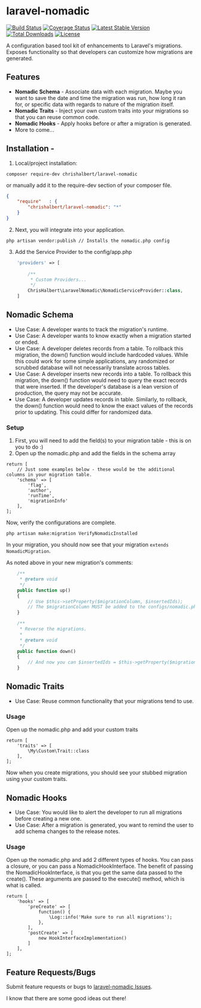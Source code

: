 # laravel-nomadic
[![Build Status](https://travis-ci.org/chrishalbert/laravel-nomadic.svg?branch=master)](https://travis-ci.org/chrishalbert/laravel-nomadic)
[![Coverage Status](https://coveralls.io/repos/github/chrishalbert/laravel-nomadic/badge.svg?branch=master)](https://coveralls.io/github/chrishalbert/laravel-nomadic?branch=master)
[![Latest Stable Version](https://poser.pugx.org/chrishalbert/laravel-nomadic/v/stable)](https://packagist.org/packages/chrishalbert/laravel-nomadic)
[![Total Downloads](https://poser.pugx.org/chrishalbert/laravel-nomadic/downloads)](https://packagist.org/packages/chrishalbert/laravel-nomadic)
[![License](https://poser.pugx.org/chrishalbert/laravel-nomadic/license)](https://packagist.org/packages/chrishalbert/laravel-nomadic)


A configuration based tool kit of enhancements to Laravel's migrations. Exposes functionality so that developers can customize how migrations are generated. 

## Features
* **Nomadic Schema** - Associate data with each migration. Maybe you want to save the date and time the migration was run, 
how long it ran for, or specific data with regards to nature of the migration itself.
* **Nomadic Traits** - Inject your own custom traits into your migrations so that you can reuse common code.
* **Nomadic Hooks** - Apply hooks before or after a migration is generated.
* More to come...

## Installation - 

1. Local/project installation:

```
composer require-dev chrishalbert/laravel-nomadic
```

or manually add it to the require-dev section of your composer file.

```json
{
    "require"   : {
        "chrishalbert/laravel-nomadic": "*"
    }
}
```

2. Next, you will integrate into your application.
```
php artisan vendor:publish // Installs the nomadic.php config
```

3. Add the Service Provider to the config/app.php
```php
    'providers' => [
    
        /**
         * Custom Providers...
         */
        ChrisHalbert\LaravelNomadic\NomadicServiceProvider::class,        
    ]
```

## Nomadic Schema 
* Use Case: A developer wants to track the migration's runtime.
* Use Case: A developer wants to know exactly when a migration started or ended.
* Use Case: A developer deletes records from a table. To rollback this migration, the down() function would include
hardcoded values. While this could work for some simple applications, any randomized or scrubbed database will not 
necessarily translate across tables.
* Use Case: A developer inserts new records into a table. To rollback this migration, the down() function would need
to query the exact records that were inserted. If the developer's database is a lean version of production, the query
may not be accurate. 
* Use Case: A developer updates records in table. Similarly, to rollback, the down() function would need to know the
exact values of the records prior to updating. This could differ for randomized data.
   
### Setup
1. First, you will need to add the field(s) to your migration table - this is on you to do :)
2. Open up the nomadic.php and add the fields in the schema array
```
return [
    // Just some examples below - these would be the additional columns in your migration table.
    'schema' => [
        'flag',           
        'author',
        'runTime',
        'migrationInfo'
    ],
];
```

Now, verify the configurations are complete.
```
php artisan make:migration VerifyNomadicInstalled
```

In your migration, you should now see that your migration `extends NomadicMigration`.

As noted above in your new migration's comments:
```php
    /**
     * @return void
     */
    public function up()
    {
        // Use $this->setProperty($migrationColumn, $insertedIds);
        // The $migrationColumn MUST be added to the configs/nomadic.php
    }

    /**
     * Reverse the migrations.
     *
     * @return void
     */
    public function down()
    {
        // And now you can $insertedIds = $this->getProperty($migrationColumn) and delete
    }
```    

## Nomadic Traits 
* Use Case: Reuse common functionality that your migrations tend to use.
   
### Usage 
Open up the nomadic.php and add your custom traits
```
return [
    'traits' => [
        \My\Custom\Trait::class
    ],
];
```
Now when you create migrations, you should see your stubbed migration using your custom traits.

## Nomadic Hooks
* Use Case: You would like to alert the developer to run all migrations before creating a new one.
* Use Case: After a migration is generated, you want to remind the user to add schema changes to the release notes.

### Usage 
Open up the nomadic.php and add 2 different types of hooks. You can pass a closure, or you can pass a NomadicHookInterface.
The benefit of passing the NomadicHookInterface, is that you get the same data passed to the create(). These arguments are
passed to the execute() method, which is what is called.
```
return [
    'hooks' => [
		'preCreate' => [
        	function() {
				\Log::info('Make sure to run all migrations');
			},
		],
		'postCreate' => [
			new HookInterfaceImplementation()
		]
    ],
];
```
## Feature Requests/Bugs
   Submit feature requests or bugs to [laravel-nomadic Issues](https://github.com/chrishalbert/laravel-nomadic/issues).
   
   I know that there are some good ideas out there!
